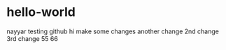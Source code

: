 # hello-world
nayyar testing github
hi make some changes
another change
2nd change
3rd change
55
66
